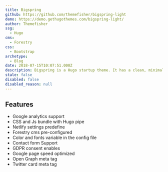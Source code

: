 ```yaml
---
title: Bigspring
github: https://github.com/themefisher/bigspring-light
demo: https://demo.gethugothemes.com/bigspring-light/
author: Themefisher
ssg:
  - Hugo
cms:
  - Forestry
css:
  - Bootstrap
archetype:
  - Blog
date: 2018-07-15T10:07:51.000Z
description: Bigspring is a Hugo startup theme. It has a clean, minimal, fresh UI.
stale: false
disabled: false
disabled_reason: null
---
```


## Features
* Google analytics support
* CSS and Js bundle with Hugo pipe
* Netlify settings predefine
* Forestry cms pre-configured
* Color and fonts variable in the config file
* Contact form Support
* GDPR consent enables
* Google page speed optimized
* Open Graph meta tag
* Twitter card meta tag